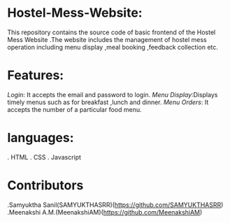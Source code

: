 # Hostel-Mess-Website:
This repository contains the source code of basic frontend of the Hostel Mess Website .The website includes the management of hostel mess operation including menu display ,meal booking ,feedback collection etc.
# Features:
*Login*: It accepts the email and password to login.
*Menu Display*:Displays timely menus such as for breakfast ,lunch and dinner.
*Menu Orders*: It accepts the number of a particular food menu.

# languages:
. HTML
. CSS
. Javascript
# Contributors
.Samyuktha Sanil(SAMYUKTHASRR)(https://github.com/SAMYUKTHASRR)
.Meenakshi A.M.(MeenakshiAM)(https://github.com/MeenakshiAM)
